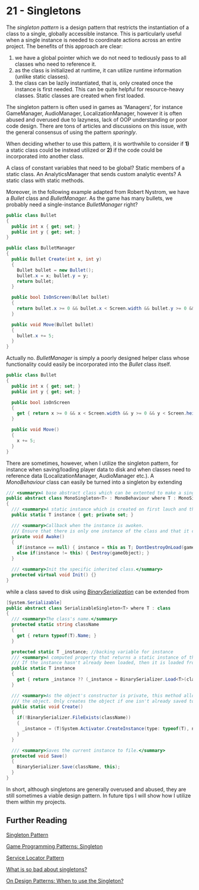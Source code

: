 # 21 - Singletons

The *singleton pattern* is a design pattern that restricts the instantiation of a class to a single, globally accessible instance. This is particularly useful when a single instance is needed to coordinate actions across an entire project. The benefits of this approach are clear:
1. we have a global pointer which we do not need to tediously pass to all classes who need to reference it.
2. as the class is initialized at runtime, it can utilize runtime information (unlike static classes).
3. the class can be lazily instantiated, that is, only created once the instance is first needed. This can be quite helpful for resource-heavy classes. Static classes are created when first loaded.

The singleton pattern is often used in games as 'Managers', for instance GameManager, AudioManager, LocalizationManager, however it is often abused and overused due to lazyness, lack of OOP understanding or poor code design. There are tons of articles and discussions on this issue, with the general consensus of using the pattern *sparingly*.

When deciding whether to use this pattern, it is worthwhile to consider if **1)** a static class could be instead utilized or **2)** if the code could be incorporated into another class.

A class of constant variables that need to be global? Static members of a static class. An AnalyticsManager that sends custom analytic events? A static class with static methods.

Moreover, in the following example adapted from Robert Nystrom, we have a *Bullet* class and *BulletManager*. As the game has many bullets, we probably need a single-instance *BulletManager* right?

```C#
public class Bullet
{
  public int x { get; set; }
  public int y { get; set; }
}

public class BulletManager
{
  public Bullet Create(int x, int y)
  {
    Bullet bullet = new Bullet();
    bullet.x = x; bullet.y = y;
    return bullet;
  }

  public bool IsOnScreen(Bullet bullet)
  {
    return bullet.x >= 0 && bullet.x < Screen.width && bullet.y >= 0 && bullet.y < Screen.height;
  }

  public void Move(Bullet bullet)
  {
    bullet.x += 5;
  }
}
```

Actually no. *BulletManager* is simply a poorly designed helper class whose functionality could easily be incorporated into the *Bullet* class itself.

```C#
public class Bullet
{
  public int x { get; set; }
  public int y { get; set; }

  public bool isOnScreen
  {
    get { return x >= 0 && x < Screen.width && y >= 0 && y < Screen.height; }
  }

  public void Move()
  {
    x += 5;
  }
}
```

There are sometimes, however, when I utilize the singleton pattern, for instance when saving/loading player data to disk and when classes need to reference data (LocalizationManager, AudioManager etc.). A *MonoBehaviour* class can easily be turned into a singleton by extending

```C#
/// <summary>A base abstract class which can be extented to make a singleton component attachable to a game object.</summary>
public abstract class MonoSingleton<T> : MonoBehaviour where T : MonoSingleton<T>
{
  /// <summary>A static instance which is created on first lauch and thereafter never destroyed.</summary>
  public static T instance { get; private set; }

  /// <summary>Callback when the instance is awoken.
  /// Ensure that there is only one instance of the class and that it cannot be destroyed.</summary>
  private void Awake()
  {
    if(instance == null) { instance = this as T; DontDestroyOnLoad(gameObject); instance.Init(); }
    else if(instance != this) { Destroy(gameObject); }
  }

  /// <summary>Init the specific inherited class.</summary>
  protected virtual void Init() {}
}
```

while a class saved to disk using [*BinarySerialization*](https://github.com/defuncart/50-unity-tips/tree/master/%2307-BinarySerialization) can be extended from

```C#
[System.Serializable]
public abstract class SerializableSingleton<T> where T : class
{
  /// <summary>The class's name.</summary>
  protected static string className
  {
    get { return typeof(T).Name; }
  }

  protected static T _instance; //backing variable for instance
  /// <summary>A computed property that returns a static instance of the class.
  /// If the instance hasn't already been loaded, then it is loaded from File.</summary>
  public static T instance
  {
    get { return _instance ?? (_instance = BinarySerializer.Load<T>(className)); }
  }

  /// <summary>As the object's constructor is private, this method allows the creation of
  /// the object. Only creates the object if one isn't already saved to disk.</summary>
  public static void Create()
  {
    if(!BinarySerializer.FileExists(className))
    {
      _instance = (T)System.Activator.CreateInstance(type: typeof(T), nonPublic: true);
    }
  }

  /// <summary>Saves the current instance to file.</summary>
  protected void Save()
  {
    BinarySerializer.Save(className, this);
  }
}
```

In short, although singletons are generally overused and abused, they are still sometimes a viable design pattern. In future tips I will show how I utilize them within my projects.

## Further Reading
[Singleton Pattern](https://en.wikipedia.org/wiki/Singleton_pattern)

[Game Programming Patterns: Singleton](http://gameprogrammingpatterns.com/singleton.html)

[Service Locator Pattern](https://en.wikipedia.org/wiki/Service_locator_pattern)

[What is so bad about singletons?](https://stackoverflow.com/a/138012)

[On Design Patterns: When to use the Singleton?](https://stackoverflow.com/a/228380)
